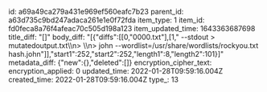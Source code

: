 id: a69a49ca279a431e969ef560eafc7b23
parent_id: a63d735c9bd247adaca261e1e0f72fda
item_type: 1
item_id: fd0feca8a76f4afeac70c505d198a123
item_updated_time: 1643363687698
title_diff: "[]"
body_diff: "[{\"diffs\":[[0,\"0000.txt\"],[1,\" --stdout > mutatedoutput.txt\\\n> \\\n> john --wordlist=/usr/share/wordlists/rockyou.txt hash.john\"]],\"start1\":252,\"start2\":252,\"length1\":8,\"length2\":101}]"
metadata_diff: {"new":{},"deleted":[]}
encryption_cipher_text: 
encryption_applied: 0
updated_time: 2022-01-28T09:59:16.004Z
created_time: 2022-01-28T09:59:16.004Z
type_: 13
